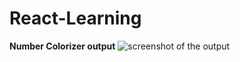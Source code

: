 # React-Learning
**Number Colorizer output**
![screenshot of the output](Number_Colorizer/"Number_Colorizer.png")
